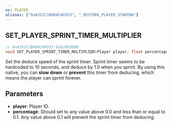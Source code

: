```yaml
---
ns: PLAYER
aliases: ["0xA352C1B864CAFD33", "_RESTORE_PLAYER_STAMINA"]
---
```

## SET_PLAYER_SPRINT_TIMER_MULTIPLIER

```c
// 0xA352C1B864CAFD33 0x62A93608
void SET_PLAYER_SPRINT_TIMER_MULTIPLIER(Player player, float percentage);
```
Set the deduce speed of the sprint timer. Sprint timer seems to be hardcoded to 10 seconds, and deduce by 1.0 when you sprint.
By using this native, you can **slow down** or **prevent** this timer from deducing, which means the player can sprint forever.

## Parameters
* **player**: Player ID.
* **percentage**: Should set to any value above 0.0 and less than or equal to 0.1. Any value above 0.1 will prevent the sprint timer from deducing.

